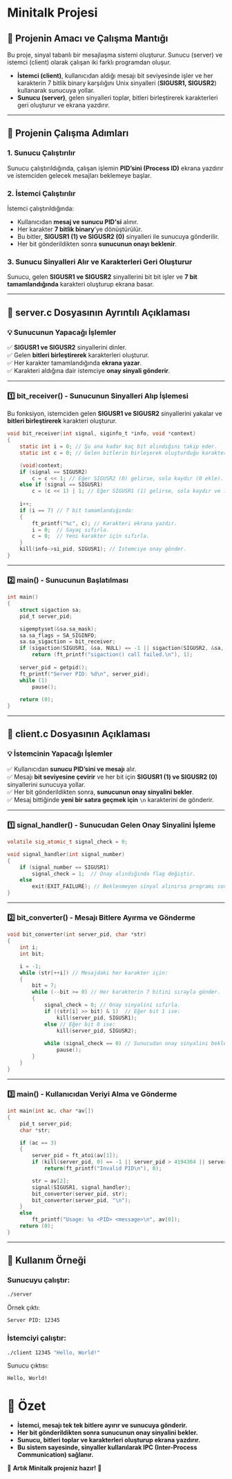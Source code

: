 # Minitalk Projesi

## 📌 Projenin Amacı ve Çalışma Mantığı
Bu proje, sinyal tabanlı bir mesajlaşma sistemi oluşturur. Sunucu (server) ve istemci (client) olarak çalışan iki farklı programdan oluşur.

- **İstemci (client)**, kullanıcıdan aldığı mesajı bit seviyesinde işler ve her karakterin 7 bitlik binary karşılığını Unix sinyalleri (**SIGUSR1, SIGUSR2**) kullanarak sunucuya yollar.
- **Sunucu (server)**, gelen sinyalleri toplar, bitleri birleştirerek karakterleri geri oluşturur ve ekrana yazdırır.

---

## 📌 Projenin Çalışma Adımları

### 1. Sunucu Çalıştırılır
Sunucu çalıştırıldığında, çalışan işlemin **PID’sini (Process ID)** ekrana yazdırır ve istemciden gelecek mesajları beklemeye başlar.

### 2. İstemci Çalıştırılır
İstemci çalıştırıldığında:
- Kullanıcıdan **mesaj ve sunucu PID'si** alınır.
- Her karakter **7 bitlik binary**’ye dönüştürülür.
- Bu bitler, **SIGUSR1 (1) ve SIGUSR2 (0)** sinyalleri ile sunucuya gönderilir.
- Her bit gönderildikten sonra **sunucunun onayı beklenir**.

### 3. Sunucu Sinyalleri Alır ve Karakterleri Geri Oluşturur
Sunucu, gelen **SIGUSR1 ve SIGUSR2** sinyallerini bit bit işler ve **7 bit tamamlandığında** karakteri oluşturup ekrana basar.

---

## 📌 server.c Dosyasının Ayrıntılı Açıklaması

### 💡 Sunucunun Yapacağı İşlemler
✅ **SIGUSR1 ve SIGUSR2** sinyallerini dinler.  
✅ Gelen **bitleri birleştirerek** karakterleri oluşturur.  
✅ Her karakter tamamlandığında **ekrana yazar**.  
✅ Karakteri aldığına dair istemciye **onay sinyali gönderir**.  

---

### 1️⃣ **bit_receiver() - Sunucunun Sinyalleri Alıp İşlemesi**
Bu fonksiyon, istemciden gelen **SIGUSR1 ve SIGUSR2** sinyallerini yakalar ve **bitleri birleştirerek** karakteri oluşturur.

```c
void bit_receiver(int signal, siginfo_t *info, void *context)
{
    static int i = 0; // Şu ana kadar kaç bit alındığını takip eder.
    static int c = 0; // Gelen bitlerin birleşerek oluşturduğu karakter.

    (void)context;
    if (signal == SIGUSR2)
        c = c << 1; // Eğer SIGUSR2 (0) gelirse, sola kaydır (0 ekle).
    else if (signal == SIGUSR1)
        c = (c << 1) | 1; // Eğer SIGUSR1 (1) gelirse, sola kaydır ve 1 ekle.
    
    i++;
    if (i == 7) // 7 bit tamamlandığında:
    {
        ft_printf("%c", c); // Karakteri ekrana yazdır.
        i = 0;  // Sayaç sıfırla.
        c = 0;  // Yeni karakter için sıfırla.
    }
    kill(info->si_pid, SIGUSR1); // İstemciye onay gönder.
}
```

---

### 2️⃣ **main() - Sunucunun Başlatılması**
```c
int main()
{
    struct sigaction sa;
    pid_t server_pid;

    sigemptyset(&sa.sa_mask);
    sa.sa_flags = SA_SIGINFO;
    sa.sa_sigaction = bit_receiver;
    if (sigaction(SIGUSR1, &sa, NULL) == -1 || sigaction(SIGUSR2, &sa, NULL) == -1)
        return (ft_printf("sigaction() call failed.\n"), 1);
    
    server_pid = getpid();
    ft_printf("Server PID: %d\n", server_pid);
    while (1)
        pause();
    
    return (0);
}
```
---

## 📌 client.c Dosyasının Açıklaması

### 💡 İstemcinin Yapacağı İşlemler
✅ Kullanıcıdan **sunucu PID’sini ve mesajı** alır.  
✅ Mesajı **bit seviyesine çevirir** ve her bit için **SIGUSR1 (1) ve SIGUSR2 (0)** sinyallerini sunucuya yollar.  
✅ Her bit gönderildikten sonra, **sunucunun onay sinyalini bekler**.  
✅ Mesaj bittiğinde **yeni bir satıra geçmek için** `\n` karakterini de gönderir.  

---

### 1️⃣ **signal_handler() - Sunucudan Gelen Onay Sinyalini İşleme**
```c
volatile sig_atomic_t signal_check = 0;

void signal_handler(int signal_number)
{
    if (signal_number == SIGUSR1)
        signal_check = 1;  // Onay alındığında flag değiştir.
    else
        exit(EXIT_FAILURE); // Beklenmeyen sinyal alınırsa programı sonlandır.
}
```

---

### 2️⃣ **bit_converter() - Mesajı Bitlere Ayırma ve Gönderme**
```c
void bit_converter(int server_pid, char *str)
{
    int i;
    int bit;

    i = -1;
    while (str[++i]) // Mesajdaki her karakter için:
    {
        bit = 7;
        while (--bit >= 0) // Her karakterin 7 bitini sırayla gönder.
        {
            signal_check = 0; // Onay sinyalini sıfırla.
            if ((str[i] >> bit) & 1)  // Eğer bit 1 ise:
                kill(server_pid, SIGUSR1);
            else // Eğer bit 0 ise:
                kill(server_pid, SIGUSR2);
            
            while (signal_check == 0) // Sunucudan onay sinyalini bekle.
                pause();
        }
    }
}
```

---

### 3️⃣ **main() - Kullanıcıdan Veriyi Alma ve Gönderme**
```c
int main(int ac, char *av[])
{
    pid_t server_pid;
    char *str;

    if (ac == 3)
    {
        server_pid = ft_atoi(av[1]);
        if (kill(server_pid, 0) == -1 || server_pid > 4194304 || server_pid == -1)
            return(ft_printf("Invalid PID\n"), 0);

        str = av[2];
        signal(SIGUSR1, signal_handler);
        bit_converter(server_pid, str);
        bit_converter(server_pid, "\n");
    }
    else
        ft_printf("Usage: %s <PID> <message>\n", av[0]);
    return (0);
}
```

---

## 📌 Kullanım Örneği
### Sunucuyu çalıştır:
```sh
./server
```
Örnek çıktı:
```sh
Server PID: 12345
```
### İstemciyi çalıştır:
```sh
./client 12345 "Hello, World!"
```
Sunucu çıktısı:
```sh
Hello, World!
```

# **📌 Özet**
- **İstemci, mesajı tek tek bitlere ayırır ve sunucuya gönderir.**
- **Her bit gönderildikten sonra sunucunun onay sinyalini bekler.**
- **Sunucu, bitleri toplar ve karakterleri oluşturup ekrana yazdırır.**
- **Bu sistem sayesinde, sinyaller kullanılarak IPC (Inter-Process Communication) sağlanır.**

🚀 **Artık Minitalk projeniz hazır!** 🚀

